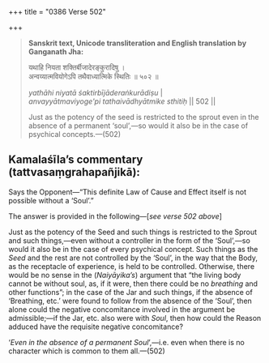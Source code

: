 +++
title = "0386 Verse 502"

+++
> **Sanskrit text, Unicode transliteration and English translation by Ganganath Jha:** 
>
> यथाहि नियता शक्तिर्बीजादेरङ्कुरादिषु ।  
> अन्वय्यात्मवियोगेऽपि तथैवाध्यात्मिके स्थितिः ॥ ५०२ ॥ 
>
> *yathāhi niyatā śaktirbījāderaṅkurādiṣu* \|  
> *anvayyātmaviyoge'pi tathaivādhyātmike sthitiḥ* \|\| 502 \|\| 
>
> Just as the potency of the seed is restricted to the sprout even in the absence of a permanent ‘soul’,—so would it also be in the case of psychical concepts.—(502)



## Kamalaśīla’s commentary (tattvasaṃgrahapañjikā):

Says the Opponent—“This definite Law of Cause and Effect itself is not possible without a ‘Soul’.”

The answer is provided in the following—[*see verse 502 above*]

Just as the potency of the Seed and such things is restricted to the Sprout and such things,—even without a controller in the form of the ‘Soul’,—so would it also be in the case of every psychical concept. Such things as the *Seed* and the rest are not controlled by the ‘Soul’, in the way that the Body, as the receptacle of experience, is held to be controlled. Otherwise, there would be no sense in the (*Naiyāyika’s*) argument that “the living body cannot be without soul, as, if it were, then there could be no *breathing* and other functions”; in the case of the Jar and such things, if the absence of ‘Breathing, etc.’ were found to follow from the absence of the ‘Soul’, then alone could the negative concomitance involved in the argument be admissible;—if the Jar, etc. also were with *Soul*, then how could the Reason adduced have the requisite negative concomitance?

‘*Even in the absence of a permanent Soul*’,—i.e. even when there is no character which is common to them all.—(502)


